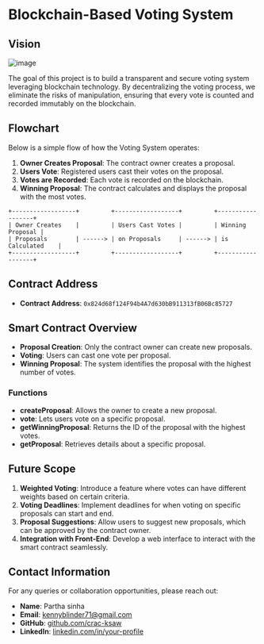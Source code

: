# Blockchain-Based Voting System

## Vision
![image](https://github.com/user-attachments/assets/fb8e9b3b-56d9-4e2a-91ab-99d3b76ee3a4)


The goal of this project is to build a transparent and secure voting system leveraging blockchain technology. By decentralizing the voting process, we eliminate the risks of manipulation, ensuring that every vote is counted and recorded immutably on the blockchain.

## Flowchart

Below is a simple flow of how the Voting System operates:

1. **Owner Creates Proposal**: The contract owner creates a proposal.
2. **Users Vote**: Registered users cast their votes on the proposal.
3. **Votes are Recorded**: Each vote is recorded on the blockchain.
4. **Winning Proposal**: The contract calculates and displays the proposal with the most votes.

```plaintext
+------------------+         +------------------+         +------------------+
| Owner Creates    |         | Users Cast Votes |         | Winning Proposal |
| Proposals        | ------> | on Proposals     | ------> | is Calculated    |
+------------------+         +------------------+         +------------------+
```

## Contract Address

- **Contract Address**: `0x824d68f124F94b4A7d630bB911313fB06Bc85727`

## Smart Contract Overview

- **Proposal Creation**: Only the contract owner can create new proposals.
- **Voting**: Users can cast one vote per proposal.
- **Winning Proposal**: The system identifies the proposal with the highest number of votes.

### Functions

- **createProposal**: Allows the owner to create a new proposal.
- **vote**: Lets users vote on a specific proposal.
- **getWinningProposal**: Returns the ID of the proposal with the highest votes.
- **getProposal**: Retrieves details about a specific proposal.

## Future Scope

1. **Weighted Voting**: Introduce a feature where votes can have different weights based on certain criteria.
2. **Voting Deadlines**: Implement deadlines for when voting on specific proposals can start and end.
3. **Proposal Suggestions**: Allow users to suggest new proposals, which can be approved by the contract owner.
4. **Integration with Front-End**: Develop a web interface to interact with the smart contract seamlessly.

## Contact Information

For any queries or collaboration opportunities, please reach out:

- **Name**: Partha sinha
- **Email**: kennyblinder71@gmail.com
- **GitHub**: [github.com/crac-ksaw](https://github.com/crac-ksaw)
- **LinkedIn**: [linkedin.com/in/your-profile](https://linkedin.com/in/your-profile)
